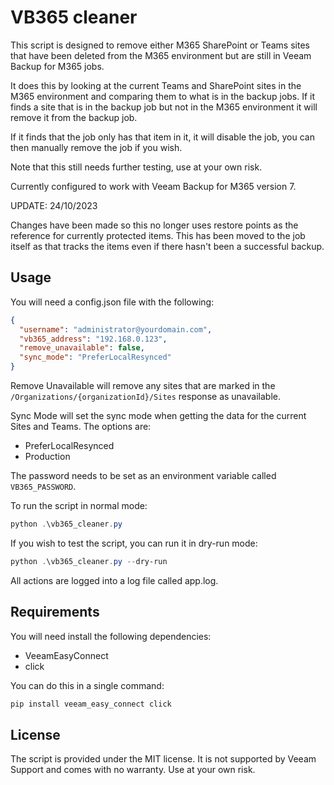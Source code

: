 # VB365 cleaner

This script is designed to remove either M365 SharePoint or Teams sites that have been deleted from the M365 environment but are still in Veeam Backup for M365 jobs.

It does this by looking at the current Teams and SharePoint sites in the M365 environment and comparing them to what is in the backup jobs. If it finds a site that is in the backup job but not in the M365 environment it will remove it from the backup job.

If it finds that the job only has that item in it, it will disable the job, you can then manually remove the job if you wish.

Note that this still needs further testing, use at your own risk.

Currently configured to work with Veeam Backup for M365 version 7.

UPDATE: 24/10/2023

Changes have been made so this no longer uses restore points as the reference for currently protected items. This has been moved to the job itself as that tracks the items even if there hasn't been a successful backup.

## Usage

You will need a config.json file with the following:

```json
{
  "username": "administrator@yourdomain.com",
  "vb365_address": "192.168.0.123",
  "remove_unavailable": false,
  "sync_mode": "PreferLocalResynced"
}
```

Remove Unavailable will remove any sites that are marked in the `/Organizations/{organizationId}/Sites` response as unavailable.

Sync Mode will set the sync mode when getting the data for the current Sites and Teams. The options are:

- PreferLocalResynced
- Production

The password needs to be set as an environment variable called `VB365_PASSWORD`.

To run the script in normal mode:

```powershell
python .\vb365_cleaner.py
```

If you wish to test the script, you can run it in dry-run mode:

```powershell
python .\vb365_cleaner.py --dry-run
```

All actions are logged into a log file called app.log.

## Requirements

You will need install the following dependencies:

- VeeamEasyConnect
- click

You can do this in a single command:

```powershell
pip install veeam_easy_connect click
```

## License

The script is provided under the MIT license. It is not supported by Veeam Support and comes with no warranty. Use at your own risk.

